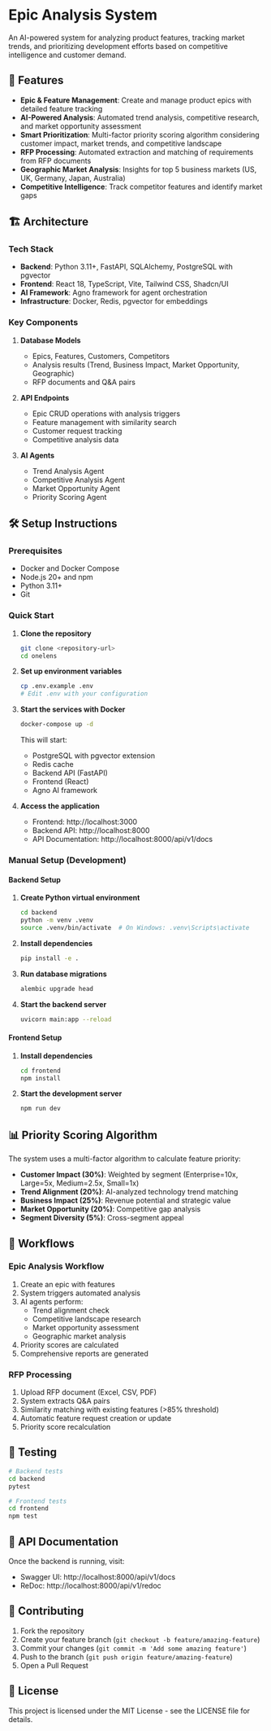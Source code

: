# Epic Analysis System

An AI-powered system for analyzing product features, tracking market trends, and prioritizing development efforts based on competitive intelligence and customer demand.

## 🚀 Features

- **Epic & Feature Management**: Create and manage product epics with detailed feature tracking
- **AI-Powered Analysis**: Automated trend analysis, competitive research, and market opportunity assessment
- **Smart Prioritization**: Multi-factor priority scoring algorithm considering customer impact, market trends, and competitive landscape
- **RFP Processing**: Automated extraction and matching of requirements from RFP documents
- **Geographic Market Analysis**: Insights for top 5 business markets (US, UK, Germany, Japan, Australia)
- **Competitive Intelligence**: Track competitor features and identify market gaps

## 🏗️ Architecture

### Tech Stack

- **Backend**: Python 3.11+, FastAPI, SQLAlchemy, PostgreSQL with pgvector
- **Frontend**: React 18, TypeScript, Vite, Tailwind CSS, Shadcn/UI
- **AI Framework**: Agno framework for agent orchestration
- **Infrastructure**: Docker, Redis, pgvector for embeddings

### Key Components

1. **Database Models**
   - Epics, Features, Customers, Competitors
   - Analysis results (Trend, Business Impact, Market Opportunity, Geographic)
   - RFP documents and Q&A pairs

2. **API Endpoints**
   - Epic CRUD operations with analysis triggers
   - Feature management with similarity search
   - Customer request tracking
   - Competitive analysis data

3. **AI Agents**
   - Trend Analysis Agent
   - Competitive Analysis Agent
   - Market Opportunity Agent
   - Priority Scoring Agent

## 🛠️ Setup Instructions

### Prerequisites

- Docker and Docker Compose
- Node.js 20+ and npm
- Python 3.11+
- Git

### Quick Start

1. **Clone the repository**
   ```bash
   git clone <repository-url>
   cd onelens
   ```

2. **Set up environment variables**
   ```bash
   cp .env.example .env
   # Edit .env with your configuration
   ```

3. **Start the services with Docker**
   ```bash
   docker-compose up -d
   ```

   This will start:
   - PostgreSQL with pgvector extension
   - Redis cache
   - Backend API (FastAPI)
   - Frontend (React)
   - Agno AI framework

4. **Access the application**
   - Frontend: http://localhost:3000
   - Backend API: http://localhost:8000
   - API Documentation: http://localhost:8000/api/v1/docs

### Manual Setup (Development)

#### Backend Setup

1. **Create Python virtual environment**
   ```bash
   cd backend
   python -m venv .venv
   source .venv/bin/activate  # On Windows: .venv\Scripts\activate
   ```

2. **Install dependencies**
   ```bash
   pip install -e .
   ```

3. **Run database migrations**
   ```bash
   alembic upgrade head
   ```

4. **Start the backend server**
   ```bash
   uvicorn main:app --reload
   ```

#### Frontend Setup

1. **Install dependencies**
   ```bash
   cd frontend
   npm install
   ```

2. **Start the development server**
   ```bash
   npm run dev
   ```

## 📊 Priority Scoring Algorithm

The system uses a multi-factor algorithm to calculate feature priority:

- **Customer Impact (30%)**: Weighted by segment (Enterprise=10x, Large=5x, Medium=2.5x, Small=1x)
- **Trend Alignment (20%)**: AI-analyzed technology trend matching
- **Business Impact (25%)**: Revenue potential and strategic value
- **Market Opportunity (20%)**: Competitive gap analysis
- **Segment Diversity (5%)**: Cross-segment appeal

## 🔄 Workflows

### Epic Analysis Workflow

1. Create an epic with features
2. System triggers automated analysis
3. AI agents perform:
   - Trend alignment check
   - Competitive landscape research
   - Market opportunity assessment
   - Geographic market analysis
4. Priority scores are calculated
5. Comprehensive reports are generated

### RFP Processing

1. Upload RFP document (Excel, CSV, PDF)
2. System extracts Q&A pairs
3. Similarity matching with existing features (>85% threshold)
4. Automatic feature request creation or update
5. Priority score recalculation

## 🧪 Testing

```bash
# Backend tests
cd backend
pytest

# Frontend tests
cd frontend
npm test
```

## 📝 API Documentation

Once the backend is running, visit:
- Swagger UI: http://localhost:8000/api/v1/docs
- ReDoc: http://localhost:8000/api/v1/redoc

## 🤝 Contributing

1. Fork the repository
2. Create your feature branch (`git checkout -b feature/amazing-feature`)
3. Commit your changes (`git commit -m 'Add some amazing feature'`)
4. Push to the branch (`git push origin feature/amazing-feature`)
5. Open a Pull Request

## 📄 License

This project is licensed under the MIT License - see the LICENSE file for details.